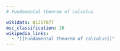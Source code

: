 ```yaml
---
# Fundamental theorem of calculus

wikidata: Q1217677
msc_classification: 26
wikipedia_links:
  - "[[Fundamental theorem of calculus]]"
---
```

